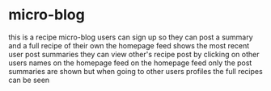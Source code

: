 # micro-blog

this is a recipe micro-blog
users can sign up so they can post a summary and a full recipe of their own
the homepage feed shows the most recent user post summaries
they can view other's recipe post by clicking on other users names on the homepage feed
on the homepage feed only the post summaries are shown 
but when going to other users profiles the full recipes can be seen
